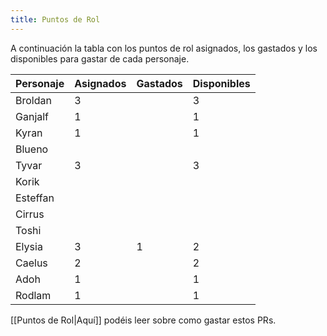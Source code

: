 ```yaml
---
title: Puntos de Rol
---
```

A continuación la tabla con los puntos de rol asignados, los gastados y los disponibles para gastar de cada personaje.

| **Personaje** | **Asignados** | **Gastados** | **Disponibles** |
| ------------- | ------------- | ------------ | --------------- |
| Broldan       | 3             |              | 3               |
| Ganjalf       | 1             |              | 1               |
| Kyran         | 1             |              | 1               |
| Blueno        |               |              |                 |
| Tyvar         | 3             |              | 3               |
| Korik         |               |              |                 |
| Esteffan      |               |              |                 |
| Cirrus        |               |              |                 |
| Toshi         |               |              |                 |
| Elysia        | 3             | 1            | 2               |
| Caelus        | 2             |              | 2               |
| Adoh          | 1             |              | 1               |
| Rodlam        | 1             |              | 1               |

[[Puntos de Rol|Aquí]] podéis leer sobre como gastar estos PRs.